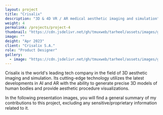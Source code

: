 ```yaml
---
layout: project
title: "Crisalix"
description: "3D & 4D VR / AR medical aesthetic imaging and simulation"
weight: 4
permalink: /projects/project-4
thumbnail: "https://cdn.jsdelivr.net/gh/tmuxweb/tarheel/assets/images/gen/projects/project-5-1-thumbnail.jpg"
image: ""
deight: "Apr 2023"
client: "Crisalix S.A."
role: "Product Designer"
gallery:
  - image: "https://cdn.jsdelivr.net/gh/tmuxweb/tarheel/assets/images/gen/projects/project4.png"
---
```


Crisalix is the world's leading tech company in the field of 3D aesthetic imaging and simulation.  Its cutting-edge technology utilizes the latest developments in AI and AR with the ability to generate precise 3D models of human bodies and provide aesthetic procedure visualizations.

In the following presentation images, you will find a general summary of my contributions to this project, excluding any sensitive/proprietary information related to it.